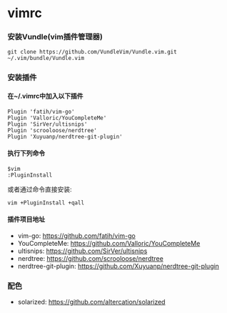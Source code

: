 # vimrc

### 安装Vundle(vim插件管理器)

```
git clone https://github.com/VundleVim/Vundle.vim.git ~/.vim/bundle/Vundle.vim
```

### 安装插件

#### 在~/.vimrc中加入以下插件
```
Plugin 'fatih/vim-go'
Plugin 'Valloric/YouCompleteMe'
Plugin 'SirVer/ultisnips'
Plugin 'scrooloose/nerdtree'
Plugin 'Xuyuanp/nerdtree-git-plugin'
```
#### 执行下列命令
```
$vim
:PluginInstall
```
或者通过命令直接安装:
 ```
 vim +PluginInstall +qall
 ```
#### 插件项目地址
* vim-go: https://github.com/fatih/vim-go
* YouCompleteMe: https://github.com/Valloric/YouCompleteMe
* ultisnips: https://github.com/SirVer/ultisnips
* nerdtree: https://github.com/scrooloose/nerdtree
* nerdtree-git-plugin: https://github.com/Xuyuanp/nerdtree-git-plugin

### 配色
* solarized: https://github.com/altercation/solarized

